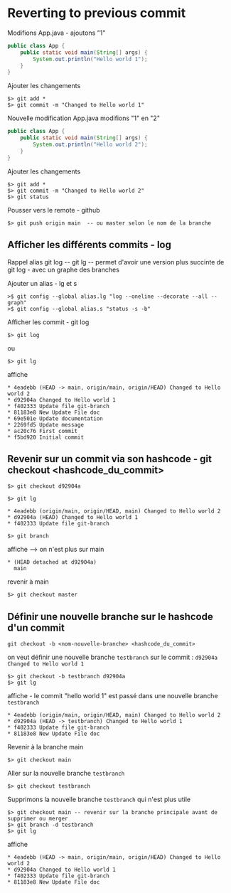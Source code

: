 # Reverting to previous commit

Modifions App.java - ajoutons "1"

````java
public class App {
    public static void main(String[] args) {
        System.out.println("Hello world 1");
    }
}
````

Ajouter les changements 

    $> git add *
    $> git commit -m "Changed to Hello world 1"

Nouvelle modification App.java modifions "1" en "2"

````java
public class App {
    public static void main(String[] args) {
        System.out.println("Hello world 2");
    }
}
````

Ajouter les changements 

    $> git add *
    $> git commit -m "Changed to Hello world 2"
    $> git status

Pousser vers le remote - github

    $> git push origin main  -- ou master selon le nom de la branche

## Afficher les différents commits - log

Rappel alias git log -- git lg -- permet d'avoir une version plus succinte de git log - avec un graphe des branches

Ajouter un alias - lg et s

    >$ git config --global alias.lg "log --oneline --decorate --all --graph"
    >$ git config --global alias.s "status -s -b"

Afficher les commit - git log

    $> git log
ou 

    $> git lg
    
affiche

    * 4eadebb (HEAD -> main, origin/main, origin/HEAD) Changed to Hello world 2
    * d92904a Changed to Hello world 1
    * f402333 Update file git-branch
    * 81183e8 New Update File doc
    * 69e501e Update documentation
    * 2269fd5 Update message
    * ac20c76 First commit
    * f5bd920 Initial commit
    
## Revenir sur un commit via son hashcode - git checkout <hashcode_du_commit>

    $> git checkout d92904a

    $> git lg

    * 4eadebb (origin/main, origin/HEAD, main) Changed to Hello world 2
    * d92904a (HEAD) Changed to Hello world 1
    * f402333 Update file git-branch

    $> git branch

affiche --> on n'est plus sur main

    * (HEAD detached at d92904a)
      main

revenir à main

    $> git checkout master
    
## Définir une nouvelle branche sur le hashcode d'un commit

    git checkout -b <nom-nouvelle-branche> <hashcode_du_commit>

on veut définir une nouvelle branche `testbranch` sur le commit :  `d92904a Changed to Hello world 1`

    $> git checkout -b testbranch d92904a
    $> git lg
    
affiche - le commit "hello world 1" est passé dans une nouvelle branche `testbranch`

    * 4eadebb (origin/main, origin/HEAD, main) Changed to Hello world 2
    * d92904a (HEAD -> testbranch) Changed to Hello world 1
    * f402333 Update file git-branch
    * 81183e8 New Update File doc

Revenir à la branche main

    $> git checkout main
    
Aller sur la nouvelle branche `testbranch`

    $> git checkout testbranch

Supprimons la nouvelle branche `testbranch` qui n'est plus utile

    $> git checkout main -- revenir sur la branche principale avant de supprimer ou merger
    $> git branch -d testbranch
    $> git lg
    
affiche

    * 4eadebb (HEAD -> main, origin/main, origin/HEAD) Changed to Hello world 2
    * d92904a Changed to Hello world 1
    * f402333 Update file git-branch
    * 81183e8 New Update File doc

